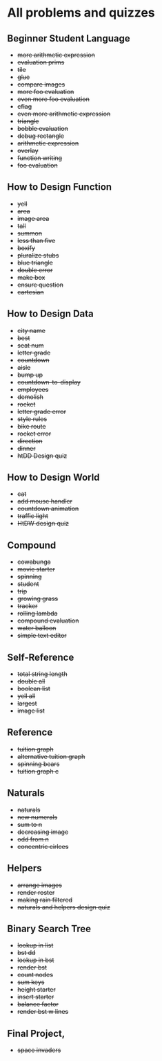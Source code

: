 # All problems and quizzes

## Beginner Student Language

- ~~more arithmetic expression~~
- ~~evaluation prims~~
- ~~tile~~
- ~~glue~~
- ~~compare images~~
- ~~more foo evaluation~~
- ~~even more foo evaluation~~
- ~~cflag~~
- ~~even more arithmetic expression~~
- ~~triangle~~
- ~~bobble evaluation~~
- ~~debug rectangle~~
- ~~arithmetic expression~~
- ~~overlay~~
- ~~function writing~~
- ~~foo evaluation~~

## How to Design Function

- ~~yell~~
- ~~area~~
- ~~image area~~
- ~~tall~~
- ~~summon~~
- ~~less than five~~
- ~~boxify~~
- ~~pluralize stubs~~
- ~~blue triangle~~
- ~~double error~~
- ~~make box~~
- ~~ensure question~~
- ~~cartesian~~

## How to Design Data

- ~~city name~~
- ~~best~~
- ~~seat num~~
- ~~letter grade~~
- ~~countdown~~
- ~~aisle~~
- ~~bump up~~
- ~~countdown-to-display~~
- ~~employees~~
- ~~demolish~~
- ~~rocket~~
- ~~letter grade error~~
- ~~style rules~~
- ~~bike route~~
- ~~rocket error~~
- ~~direction~~
- ~~dinner~~
- ~~htDD Design quiz~~

## How to Design World

- ~~cat~~
- ~~add mouse handler~~
- ~~countdown animation~~
- ~~traffic light~~
- ~~HtDW design quiz~~

## Compound

- ~~cowabunga~~
- ~~movie starter~~
- ~~spinning~~
- ~~student~~
- ~~trip~~
- ~~growing grass~~
- ~~tracker~~
- ~~rolling lambda~~
- ~~compound evaluation~~
- ~~water balloon~~
- ~~simple text editor~~

## Self-Reference

- ~~total string length~~
- ~~double all~~
- ~~boolean list~~
- ~~yell all~~
- ~~largest~~
- ~~image list~~

## Reference

- ~~tuition graph~~
- ~~alternative tuition graph~~
- ~~spinning bears~~
- ~~tuition graph c~~

## Naturals

- ~~naturals~~
- ~~new numerals~~
- ~~sum to n~~
- ~~decreasing image~~
- ~~odd from n~~
- ~~concentric cirlces~~

## Helpers

- ~~arrange images~~
- ~~render roster~~
- ~~making rain filtered~~
- ~~naturals and helpers design quiz~~

## Binary Search Tree

- ~~lookup in list~~
- ~~bst dd~~
- ~~lookup in bst~~
- ~~render bst~~
- ~~count nodes~~
- ~~sum keys~~
- ~~height starter~~
- ~~insert starter~~
- ~~balance factor~~
- ~~render bst w lines~~

## Final Project,

- ~~space invaders~~